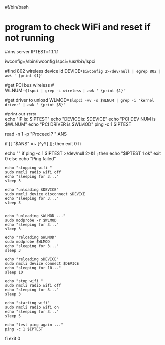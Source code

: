 #!/bin/bash
# program to check WiFi and reset if not running
  
#dns server 
IPTEST=1.1.1.1
  
iwconfig=/sbin/iwconfig
lspci=/usr/bin/lspci

#find 802 wireless device id
DEVICE=`$iwconfig 2>/dev/null | egrep 802 | awk ' {print $1}'`

#get PCI bus wireless #  
WLNUM=`$lspci | grep -i wireless | awk ' {print $1}'`
  
#get driver to unload
WLMOD=`$lspci -vv -s $WLNUM | grep -i "kernel driver" | awk ' {print $5}'`
  
  
#print out stats      
echo "IP is: $IPTEST"
echo "DEVICE is: $DEVICE"
echo "PCI DEV NUM is $WLNUM"
echo "PCI DRIVER is $WLMOD"
ping -c 1 $IPTEST

read -n 1 -p "Proceed ? " ANS

if [[ "$ANS" =~ [^yY] ]]; then 
    exit 0
fi
  
echo ""
if ping -c 1 $IPTEST >/dev/null 2>&1 ; 
then
    echo "$IPTEST 1 ok"
    exit 0
else
    echo "Ping failed"

    echo "stopping wifi "
    sudo nmcli radio wifi off
    echo "sleeping for 3..."
    sleep 3

    echo "unloading $DEVICE"
    sudo nmcli device disconnect $DEVICE
    echo "sleeping for 3..."
    sleep 3


    echo "unloading $WLMOD ..."
    sudo modprobe -r $WLMOD
    echo "sleeping for 3..."
    sleep 3

    echo "reloading $WLMOD"
    sudo modprobe $WLMOD
    echo "sleeping for 3..."
    sleep 3

    echo "reloading $DEVICE"
    sudo nmcli device connect $DEVICE
    echo "sleeping for 10..."
    sleep 10

    echo "stop wifi "
    sudo nmcli radio wifi off
    echo "sleeping for 3..."
    sleep 3
    
    echo "starting wifi"
    sudo nmcli radio wifi on
    echo "sleeping for 3..."
    sleep 5

    echo "test ping again ..."
    ping -c 1 $IPTEST
fi
exit 0
